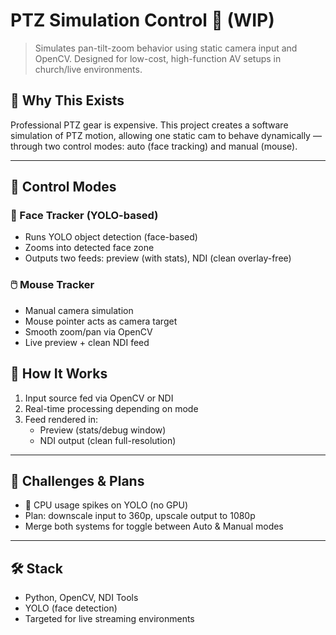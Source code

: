 # PTZ Simulation Control 🎥 (WIP)

> Simulates pan-tilt-zoom behavior using static camera input and OpenCV. Designed for low-cost, high-function AV setups in church/live environments.

## 🧠 Why This Exists

Professional PTZ gear is expensive. This project creates a software simulation of PTZ motion, allowing one static cam to behave dynamically — through two control modes: auto (face tracking) and manual (mouse).

---

## 🔁 Control Modes

### 🧍 Face Tracker (YOLO-based)
- Runs YOLO object detection (face-based)
- Zooms into detected face zone
- Outputs two feeds: preview (with stats), NDI (clean overlay-free)

### 🖱️ Mouse Tracker
- Manual camera simulation
- Mouse pointer acts as camera target
- Smooth zoom/pan via OpenCV
- Live preview + clean NDI feed

## 🔌 How It Works

1. Input source fed via OpenCV or NDI
2. Real-time processing depending on mode
3. Feed rendered in:
   - Preview (stats/debug window)
   - NDI output (clean full-resolution)

---

## 🚧 Challenges & Plans

- 🧠 CPU usage spikes on YOLO (no GPU)
- Plan: downscale input to 360p, upscale output to 1080p
- Merge both systems for toggle between Auto & Manual modes

---

## 🛠️ Stack

- Python, OpenCV, NDI Tools
- YOLO (face detection)
- Targeted for live streaming environments
